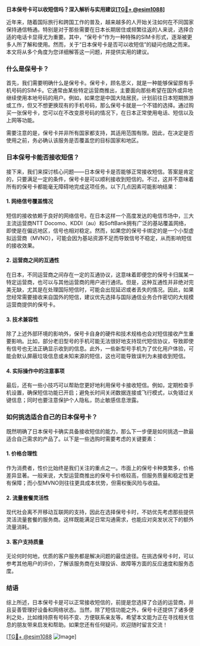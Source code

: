 **日本保号卡可以收短信吗？深入解析与实用建议[[TG💪+ @esim1088](https://t.me/s/esim1088)]**

近年来，随着国际旅行和跨国工作的普及，越来越多的人开始关注如何在不同国家保持通信畅通。特别是对于那些需要在日本长期居住或频繁往返的人来说，选择合适的电话卡显得尤为重要。其中，“保号卡”作为一种特殊的SIM卡形式，逐渐被更多人所了解和使用。然而，关于“日本保号卡是否可以收短信”的疑问也随之而来。本文将从多个角度为您详细解答这一问题，并提供实用的建议。

### 什么是保号卡？

首先，我们需要明确什么是保号卡。保号卡，顾名思义，就是一种能够保留原有手机号码的SIM卡。它通常由某些特定运营商推出，主要面向那些希望在国外或异地继续使用本地号码的用户。例如，如果您是中国大陆居民，计划前往日本短期旅游或工作，但又不想更换现有的手机号码，那么保号卡就是一个不错的选择。通过购买一张保号卡，您可以在不改变原号码的情况下，在日本正常使用电话、短信以及上网等功能。

需要注意的是，保号卡并非所有国家都支持，其适用范围有限。因此，在决定是否使用之前，务必确认该服务是否覆盖您的目标国家和地区。

### 日本保号卡能否接收短信？

接下来，我们来探讨核心问题——日本保号卡是否能够正常接收短信。答案是肯定的，只要满足一定的条件，保号卡是可以顺利接收到短信的。不过，这并不意味着所有的保号卡都能毫无障碍地完成这项任务。以下几点因素可能影响结果：

#### 1. **网络信号覆盖情况**
短信的接收依赖于良好的网络信号。在日本这样一个高度发达的电信市场中，三大主流运营商NTT Docomo、KDDI（au）和SoftBank拥有广泛的基站覆盖网络，即使是在偏远地区，信号也相对稳定。然而，如果您的保号卡绑定的是一个小型虚拟运营商（MVNO），可能会因为基站资源不足而导致信号不稳定，从而影响短信的接收效果。

#### 2. **运营商之间的互通性**
在日本，不同运营商之间存在一定的互通协议，这意味着即便您的保号卡归属某一特定运营商，也可以与其他运营商的用户进行通讯。但是，这种互通性并非绝对完美无缺，尤其是在处理国际短信时，可能会出现延迟或者丢失的情况。因此，如果您经常需要接收来自国外的短信，建议优先选择与国际通信业务合作密切的大规模运营商提供的保号卡。

#### 3. **技术兼容性**
除了上述外部环境的影响外，保号卡自身的硬件和技术规格也会对短信接收产生重要影响。比如，部分老旧型号的手机可能无法很好地支持现代短信协议，导致即使有信号也无法正确显示收到的信息。此外，一些新型号手机为了优化用户体验，可能会默认屏蔽垃圾信息或未知来源的短信，这也可能导致误判为未接收到短信。

#### 4. **实际操作中的注意事项**
最后，还有一些小技巧可以帮助您更好地利用保号卡接收短信。例如，定期检查手机设置，确保短信功能已开启；避免长时间关闭数据连接或飞行模式，以免错过关键信息；同时也要注意保护个人隐私，防止敏感信息泄露。

### 如何挑选适合自己的日本保号卡？

既然明确了日本保号卡确实具备接收短信的能力，那么下一步便是如何挑选一款最适合自己需求的产品了。以下是一些选购时需要考虑的关键要素：

#### 1. **价格合理性**
作为消费者，性价比始终是我们关注的重点之一。市面上的保号卡种类繁多，价格差异显著。一般来说，大型运营商推出的保号卡价格较高，但服务质量和稳定性更有保障；而小型MVNO则往往更具成本优势，但需权衡风险与收益。

#### 2. **流量套餐灵活性**
现代社会离不开移动互联网的支持，因此在选择保号卡时，不妨优先考虑那些提供灵活流量套餐的服务商。这样既能满足日常沟通需求，也能应对突发状况下的额外流量消耗。

#### 3. **客户支持质量**
无论何时何地，优质的客户服务都是解决问题的最佳途径。在挑选保号卡时，可以参考其他用户的评价，了解该服务商在处理投诉、故障等方面的反应速度和服务态度。

### 结语

综上所述，日本保号卡是可以正常接收短信的，前提是您选择了合适的运营商，并且妥善管理好设备和网络状态。当然，除了短信功能之外，保号卡还提供了诸多便利之处，比如维持原有号码不变、方便联系亲友等。希望本文能为正在寻找相关信息的朋友带来启发和帮助。如果您还有任何疑问，欢迎随时留言交流！

[[TG💪+ @esim1088](https://t.me/s/esim1088) ![Image](https://i.postimg.cc/4NQfJmqS/Snipaste-2025-05-13-00-14-12.png)]